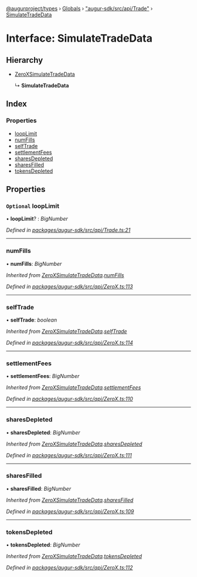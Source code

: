 [@augurproject/types](../README.md) › [Globals](../globals.md) › ["augur-sdk/src/api/Trade"](../modules/_augur_sdk_src_api_trade_.md) › [SimulateTradeData](_augur_sdk_src_api_trade_.simulatetradedata.md)

# Interface: SimulateTradeData

## Hierarchy

* [ZeroXSimulateTradeData](_augur_sdk_src_api_zerox_.zeroxsimulatetradedata.md)

  ↳ **SimulateTradeData**

## Index

### Properties

* [loopLimit](_augur_sdk_src_api_trade_.simulatetradedata.md#optional-looplimit)
* [numFills](_augur_sdk_src_api_trade_.simulatetradedata.md#numfills)
* [selfTrade](_augur_sdk_src_api_trade_.simulatetradedata.md#selftrade)
* [settlementFees](_augur_sdk_src_api_trade_.simulatetradedata.md#settlementfees)
* [sharesDepleted](_augur_sdk_src_api_trade_.simulatetradedata.md#sharesdepleted)
* [sharesFilled](_augur_sdk_src_api_trade_.simulatetradedata.md#sharesfilled)
* [tokensDepleted](_augur_sdk_src_api_trade_.simulatetradedata.md#tokensdepleted)

## Properties

### `Optional` loopLimit

• **loopLimit**? : *BigNumber*

*Defined in [packages/augur-sdk/src/api/Trade.ts:21](https://github.com/AugurProject/augur/blob/88b6e76efb/packages/augur-sdk/src/api/Trade.ts#L21)*

___

###  numFills

• **numFills**: *BigNumber*

*Inherited from [ZeroXSimulateTradeData](_augur_sdk_src_api_zerox_.zeroxsimulatetradedata.md).[numFills](_augur_sdk_src_api_zerox_.zeroxsimulatetradedata.md#numfills)*

*Defined in [packages/augur-sdk/src/api/ZeroX.ts:113](https://github.com/AugurProject/augur/blob/88b6e76efb/packages/augur-sdk/src/api/ZeroX.ts#L113)*

___

###  selfTrade

• **selfTrade**: *boolean*

*Inherited from [ZeroXSimulateTradeData](_augur_sdk_src_api_zerox_.zeroxsimulatetradedata.md).[selfTrade](_augur_sdk_src_api_zerox_.zeroxsimulatetradedata.md#selftrade)*

*Defined in [packages/augur-sdk/src/api/ZeroX.ts:114](https://github.com/AugurProject/augur/blob/88b6e76efb/packages/augur-sdk/src/api/ZeroX.ts#L114)*

___

###  settlementFees

• **settlementFees**: *BigNumber*

*Inherited from [ZeroXSimulateTradeData](_augur_sdk_src_api_zerox_.zeroxsimulatetradedata.md).[settlementFees](_augur_sdk_src_api_zerox_.zeroxsimulatetradedata.md#settlementfees)*

*Defined in [packages/augur-sdk/src/api/ZeroX.ts:110](https://github.com/AugurProject/augur/blob/88b6e76efb/packages/augur-sdk/src/api/ZeroX.ts#L110)*

___

###  sharesDepleted

• **sharesDepleted**: *BigNumber*

*Inherited from [ZeroXSimulateTradeData](_augur_sdk_src_api_zerox_.zeroxsimulatetradedata.md).[sharesDepleted](_augur_sdk_src_api_zerox_.zeroxsimulatetradedata.md#sharesdepleted)*

*Defined in [packages/augur-sdk/src/api/ZeroX.ts:111](https://github.com/AugurProject/augur/blob/88b6e76efb/packages/augur-sdk/src/api/ZeroX.ts#L111)*

___

###  sharesFilled

• **sharesFilled**: *BigNumber*

*Inherited from [ZeroXSimulateTradeData](_augur_sdk_src_api_zerox_.zeroxsimulatetradedata.md).[sharesFilled](_augur_sdk_src_api_zerox_.zeroxsimulatetradedata.md#sharesfilled)*

*Defined in [packages/augur-sdk/src/api/ZeroX.ts:109](https://github.com/AugurProject/augur/blob/88b6e76efb/packages/augur-sdk/src/api/ZeroX.ts#L109)*

___

###  tokensDepleted

• **tokensDepleted**: *BigNumber*

*Inherited from [ZeroXSimulateTradeData](_augur_sdk_src_api_zerox_.zeroxsimulatetradedata.md).[tokensDepleted](_augur_sdk_src_api_zerox_.zeroxsimulatetradedata.md#tokensdepleted)*

*Defined in [packages/augur-sdk/src/api/ZeroX.ts:112](https://github.com/AugurProject/augur/blob/88b6e76efb/packages/augur-sdk/src/api/ZeroX.ts#L112)*
